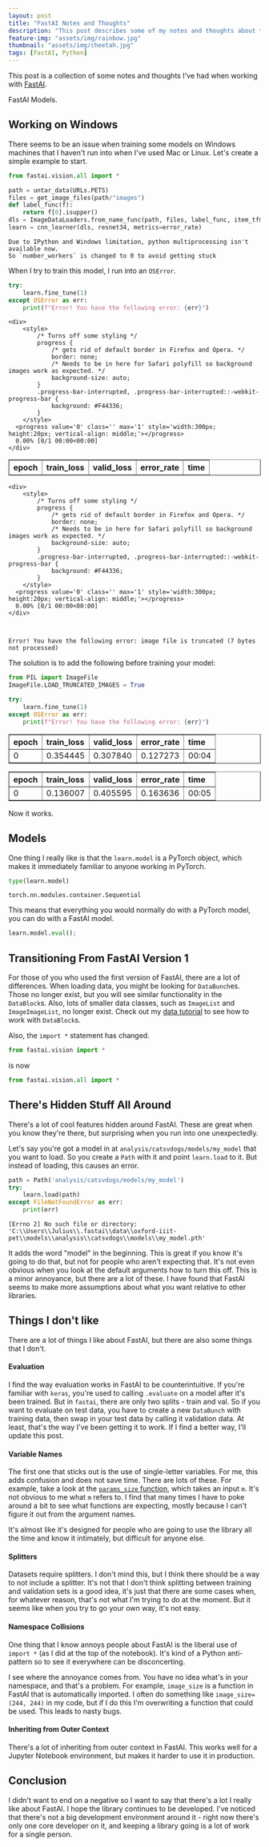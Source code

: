 ```yaml
---
layout: post
title: "FastAI Notes and Thoughts"
description: "This post describes some of my notes and thoughts about the FastAI library"
feature-img: "assets/img/rainbow.jpg"
thumbnail: "assets/img/cheetah.jpg"
tags: [FastAI, Python]
---
```


This post is a collection of some notes and thoughts I've had when working with [FastAI](https://www.fast.ai/).

FastAI Models.

## Working on Windows

There seems to be an issue when training some models on Windows machines that I haven't run into when I've used Mac or Linux. Let's create a simple example to start.


```python
from fastai.vision.all import *
```


```python
path = untar_data(URLs.PETS)
files = get_image_files(path/"images")
def label_func(f):
    return f[0].isupper()
dls = ImageDataLoaders.from_name_func(path, files, label_func, item_tfms=Resize(224))
learn = cnn_learner(dls, resnet34, metrics=error_rate)
```

    Due to IPython and Windows limitation, python multiprocessing isn't available now.
    So `number_workers` is changed to 0 to avoid getting stuck
    

When I try to train this model, I run into an `OSError`.


```python
try:
    learn.fine_tune(1)
except OSError as err:
    print(f"Error! You have the following error: {err}")
```



    <div>
        <style>
            /* Turns off some styling */
            progress {
                /* gets rid of default border in Firefox and Opera. */
                border: none;
                /* Needs to be in here for Safari polyfill so background images work as expected. */
                background-size: auto;
            }
            .progress-bar-interrupted, .progress-bar-interrupted::-webkit-progress-bar {
                background: #F44336;
            }
        </style>
      <progress value='0' class='' max='1' style='width:300px; height:20px; vertical-align: middle;'></progress>
      0.00% [0/1 00:00<00:00]
    </div>

<table border="1" class="dataframe">
  <thead>
    <tr style="text-align: left;">
      <th>epoch</th>
      <th>train_loss</th>
      <th>valid_loss</th>
      <th>error_rate</th>
      <th>time</th>
    </tr>
  </thead>
  <tbody>
  </tbody>
</table><p>

    <div>
        <style>
            /* Turns off some styling */
            progress {
                /* gets rid of default border in Firefox and Opera. */
                border: none;
                /* Needs to be in here for Safari polyfill so background images work as expected. */
                background-size: auto;
            }
            .progress-bar-interrupted, .progress-bar-interrupted::-webkit-progress-bar {
                background: #F44336;
            }
        </style>
      <progress value='0' class='' max='1' style='width:300px; height:20px; vertical-align: middle;'></progress>
      0.00% [0/1 00:00<00:00]
    </div>



    Error! You have the following error: image file is truncated (7 bytes not processed)
    

The solution is to add the following before training your model: 


```python
from PIL import ImageFile
ImageFile.LOAD_TRUNCATED_IMAGES = True
```


```python
try:
    learn.fine_tune(1)
except OSError as err:
    print(f"Error! You have the following error: {err}")
```


<table border="1" class="dataframe">
  <thead>
    <tr style="text-align: left;">
      <th>epoch</th>
      <th>train_loss</th>
      <th>valid_loss</th>
      <th>error_rate</th>
      <th>time</th>
    </tr>
  </thead>
  <tbody>
    <tr>
      <td>0</td>
      <td>0.354445</td>
      <td>0.307840</td>
      <td>0.127273</td>
      <td>00:04</td>
    </tr>
  </tbody>
</table>



<table border="1" class="dataframe">
  <thead>
    <tr style="text-align: left;">
      <th>epoch</th>
      <th>train_loss</th>
      <th>valid_loss</th>
      <th>error_rate</th>
      <th>time</th>
    </tr>
  </thead>
  <tbody>
    <tr>
      <td>0</td>
      <td>0.136007</td>
      <td>0.405595</td>
      <td>0.163636</td>
      <td>00:05</td>
    </tr>
  </tbody>
</table>


Now it works.

## Models

One thing I really like is that the `learn.model` is a PyTorch object, which makes it immediately familiar to anyone working in PyTorch.


```python
type(learn.model)
```




    torch.nn.modules.container.Sequential



This means that everything you would normally do with a PyTorch model, you can do with a FastAI model.


```python
learn.model.eval();
```

## Transitioning From FastAI Version 1

For those of you who used the first version of FastAI, there are a lot of differences. When loading data, you might be looking for `DataBunch`es. Those no longer exist, but you will see similar functionality in the `DataBlock`s. Also, lots of smaller data classes, such as `ImageList` and `ImageImageList`, no longer exist. Check out my [data tutorial](https://jss367.github.io/fastai-data-tutorial-image-classification.html) to see how to work with `DataBlock`s.

Also, the `import *` statement has changed.
```python
from fastai.vision import *
```
is now
```python
from fastai.vision.all import *
```

## There's Hidden Stuff All Around

There's a lot of cool features hidden around FastAI. These are great when you know they're there, but surprising when you run into one unexpectedly.

Let's say you're got a model in at `analysis/catsvdogs/models/my_model` that you want to load. So you create a `Path` with it and point `learn.load` to it. But instead of loading, this causes an error.


```python
path = Path('analysis/catsvdogs/models/my_model')
try:
    learn.load(path)
except FileNotFoundError as err:
    print(err)
```

    [Errno 2] No such file or directory: 'C:\\Users\\Julius\\.fastai\\data\\oxford-iiit-pet\\models\\analysis\\catsvdogs\\models\\my_model.pth'
    

It adds the word "model" in the beginning. This is great if you know it's going to do that, but not for people who aren't expecting that. It's not even obvious when you look at the default arguments how to turn this off. This is a minor annoyance, but there are a lot of these. I have found that FastAI seems to make more assumptions about what you want relative to other libraries.

## Things I don't like

There are a lot of things I like about FastAI, but there are also some things that I don't.

#### Evaluation

I find the way evaluation works in FastAI to be counterintuitive. If you're familiar with `keras`, you're used to calling `.evaluate` on a model after it's been trained. But in `fastai`, there are only two splits - train and val. So if you want to evaluate on test data, you have to create a new `DataBunch` with training data, then swap in your test data by calling it validation data. At least, that's the way I've been getting it to work. If I find a better way, I'll update this post.

#### Variable Names

The first one that sticks out is the use of single-letter variables. For me, this adds confusion and does not save time. There are lots of these. For example, take a look at the [`params_size` function](https://github.com/fastai/fastai/blob/54a9e3cf4fd0fa11fc2453a5389cc9263f6f0d77/fastai/callbacks/hooks.py#L136), which takes an input `m`. It's not obvious to me what `m` refers to. I find that many times I have to poke around a bit to see what functions are expecting, mostly because I can't figure it out from the argument names.

It's almost like it's designed for people who are going to use the library all the time and know it intimately, but difficult for anyone else.

#### Splitters

Datasets require splitters. I don't mind this, but I think there should be a way to not include a splitter. It's not that I don't think splitting between training and validation sets is a good idea, it's just that there are some cases when, for whatever reason, that's not what I'm trying to do at the moment. But it seems like when you try to go your own way, it's not easy.

#### Namespace Collisions

One thing that I know annoys people about FastAI is the liberal use of `import *` (as I did at the top of the notebook). It's kind of a Python anti-pattern so to see it everywhere can be disconcerting.

I see where the annoyance comes from. You have no idea what's in your namespace, and that's a problem. For example, `image_size` is a function in FastAI that is automatically imported. I often do something like `image_size=(244, 244)` in my code, but if I do this I'm overwriting a function that could be used. This leads to nasty bugs.

#### Inheriting from Outer Context

There's a lot of inheriting from outer context in FastAI. This works well for a Jupyter Notebook environment, but makes it harder to use it in production.

## Conclusion

I didn't want to end on a negative so I want to say that there's a lot I really like about FastAI. I hope the library continues to be developed. I've noticed that there's not a big development environment around it - right now there's only one core developer on it, and keeping a library going is a lot of work for a single person.
